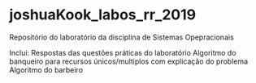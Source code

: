 # joshuaKook_labos_rr_2019
Repositório do laboratório da disciplina de Sistemas Opepracionais

Inclui: Respostas das questões práticas do laboratório
        Algoritmo do banqueiro para recursos únicos/multiplos com explicação do problema
        Algoritmo do barbeiro
